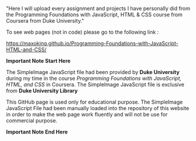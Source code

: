 "Here I will upload every assignment and projects I have personally did from the Programming Foundations with JavaScript, HTML & CSS course from Coursera from Duke University."

To see web pages (not in code) please go to the following link :

https://maxokinq.github.io/Programming-Foundations-with-JavaScript-HTML-and-CSS/

**Important Note Start Here**

The SimpleImage JavaScript file had been provided by **Duke University** during my time in the course *Programming Foundations with JavaScript, HTML, and CSS* in Coursera. The SimpleImage JavaScript file is exclusive from **Duke University Library** 

This GitHub page is used only for educational purpose. The SimpleImage JavaScript File had been manually loaded into the repository of this website in order to make the web page work fluently and will not be use for commercial purpose.

**Important Note End Here**